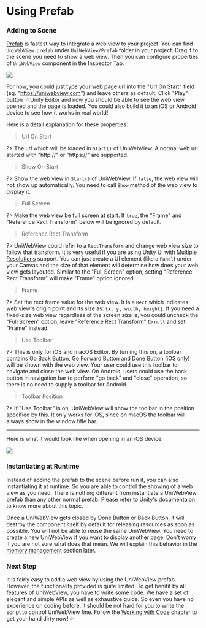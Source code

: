 # Using Prefab

### Adding to Scene

[Prefab](https://docs.unity3d.com/Manual/Prefabs.html) is fastest way to integrate a web view to your project. You can find `UniWebView.prefab` under `UniWebView/Prefab` folder in your project. Drag it to the scene you need to show a web view. Then you can configure properties of `UniWebView` component in the Inspector Tab.

<img src="images/prefab.png" data-rjs="2" />

For now, you could just type your web page url into the "Url On Start" field (eg. "https://uniwebview.com") and leave others as default. Click "Play" button in Unity Editor and now you should be able to see the web view opened and the page is loaded. You could also build it to an iOS or Android device to see how it works in real world!

Here is a detail explanation for these properties:

> Url On Start

?> The url which will be loaded in `Start()` of UniWebView. A normal web url started with "http://" or "https://" are supported.

> Show On Start

?> Show the web view in `Start()` of UniWebView. If `false`, the web view will not show up automatically. You need to call `Show` method of the web view to display it.

> Full Screen

?> Make the web view be full screen at start. If `true`, the "Frame" and "Reference Rect Transform" below will be ignored by default.

> Reference Rect Transform

?> UniWebView could refer to a `RectTransform` and change web view size to follow that transform. It is very useful if you are using [Unity UI](https://docs.unity3d.com/Manual/UISystem.html) with [Multiple Resolutions](https://docs.unity3d.com/Manual/HOWTO-UIMultiResolution.html) support. You can just create a UI element (like a `Panel`) under your Canvas and the size of that element will determine how does your web view gets layouted. Similar to the "Full Screen" option, setting "Reference Rect Transform" will make "Frame" option ignored.

> Frame

?> Set the rect frame value for the web view. It is a `Rect` which indicates web view's origin point and its size as: `{x, y, width, height}`. If you need a fixed-size web view regardless of the screen size is, you could uncheck the "Full Screen" option, leave "Reference Rect Transform" to `null` and set "Frame" instead.

> Use Toolbar

?> This is only for iOS and macOS Editor. By turning this on, a toolbar contains Go Back Button, Go Forward Button and Done Button (iOS only) will be shown with the web view. Your user could use this toolbar to navigate and close the web view. On Android, users could use the back button in navigation bar to perform "go back" and "close" operation, so there is no need to supply a toolbar for Android.

> Toolbar Position

?> If "Use Toolbar" is on, UniWebView will show the toolbar in the position specified by this. It only works for iOS, since on macOS the toolbar will always show in the window title bar.

---

Here is what it would look like when opening in an iOS device:

<img src="images/sample-page.png" data-rjs="2" />

### Instantiating at Runtime

Instead of adding the prefab to the scene before run it, you can also instantiating it at runtime. So you are able to control the showing of a web view as you need. There is nothing different from instantiate a UniWebView prefab than any other normal prefab. Please refer to [Unity's documentaion](https://docs.unity3d.com/Manual/InstantiatingPrefabs.html) to know more about this topic.

Once a UniWebView gets closed by Done Button or Back Button, it will destroy the component itself by default for releasing resources as soon as possible. You will not be able to reuse the same UniWebView. You need to create a new UniWebView if you want to display another page. Don't worry if you are not sure what does that mean. We will explain this behavior in the [memory management](/archived/3.2.0/memory-management) section later.

### Next Step

It is fairly easy to add a web view by using the UniWebView prefab. However, the functionality provided is quite limited. To get benifit by all features of UniWebView, you have to write some code. We have a set of elegant and simple APIs as well as exhaustive guide. So even you have no experience on coding before, it should be not hard for you to write the script to control UniWebView fine. Follow the [Working with Code](/archived/3.2.0/working-with-code) chapter to get your hand dirty now! :sweat_drops:
